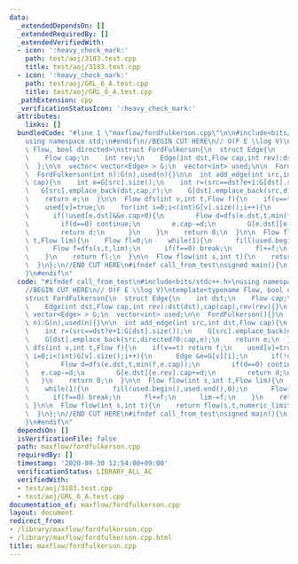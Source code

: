 ```yaml
---
data:
  _extendedDependsOn: []
  _extendedRequiredBy: []
  _extendedVerifiedWith:
  - icon: ':heavy_check_mark:'
    path: test/aoj/3183.test.cpp
    title: test/aoj/3183.test.cpp
  - icon: ':heavy_check_mark:'
    path: test/aoj/GRL_6_A.test.cpp
    title: test/aoj/GRL_6_A.test.cpp
  _pathExtension: cpp
  _verificationStatusIcon: ':heavy_check_mark:'
  attributes:
    links: []
  bundledCode: "#line 1 \"maxflow/fordfulkerson.cpp\"\n\n#include<bits/stdc++.h>\n\
    using namespace std;\n#endif\n//BEGIN CUT HERE\n// O(F E \\log V)\ntemplate<typename\
    \ Flow, bool directed>\nstruct FordFulkerson{\n  struct Edge{\n    int dst;\n\
    \    Flow cap;\n    int rev;\n    Edge(int dst,Flow cap,int rev):dst(dst),cap(cap),rev(rev){}\n\
    \  };\n\n  vector< vector<Edge> > G;\n  vector<int> used;\n\n  FordFulkerson(){}\n\
    \  FordFulkerson(int n):G(n),used(n){}\n\n  int add_edge(int src,int dst,Flow\
    \ cap){\n    int e=G[src].size();\n    int r=(src==dst?e+1:G[dst].size());\n \
    \   G[src].emplace_back(dst,cap,r);\n    G[dst].emplace_back(src,directed?0:cap,e);\n\
    \    return e;\n  }\n\n  Flow dfs(int v,int t,Flow f){\n    if(v==t) return f;\n\
    \    used[v]=true;\n    for(int i=0;i<(int)G[v].size();i++){\n      Edge &e=G[v][i];\n\
    \      if(!used[e.dst]&&e.cap>0){\n        Flow d=dfs(e.dst,t,min(f,e.cap));\n\
    \        if(d==0) continue;\n        e.cap-=d;\n        G[e.dst][e.rev].cap+=d;\n\
    \        return d;\n      }\n    }\n    return 0;\n  }\n\n  Flow flow(int s,int\
    \ t,Flow lim){\n    Flow fl=0;\n    while(1){\n      fill(used.begin(),used.end(),0);\n\
    \      Flow f=dfs(s,t,lim);\n      if(f==0) break;\n      fl+=f;\n      lim-=f;\n\
    \    }\n    return fl;\n  }\n\n  Flow flow(int s,int t){\n    return flow(s,t,numeric_limits<Flow>::max()/2);\n\
    \  }\n};\n//END CUT HERE\n#ifndef call_from_test\nsigned main(){\n  return 0;\n\
    }\n#endif\n"
  code: "#ifndef call_from_test\n#include<bits/stdc++.h>\nusing namespace std;\n#endif\n\
    //BEGIN CUT HERE\n// O(F E \\log V)\ntemplate<typename Flow, bool directed>\n\
    struct FordFulkerson{\n  struct Edge{\n    int dst;\n    Flow cap;\n    int rev;\n\
    \    Edge(int dst,Flow cap,int rev):dst(dst),cap(cap),rev(rev){}\n  };\n\n  vector<\
    \ vector<Edge> > G;\n  vector<int> used;\n\n  FordFulkerson(){}\n  FordFulkerson(int\
    \ n):G(n),used(n){}\n\n  int add_edge(int src,int dst,Flow cap){\n    int e=G[src].size();\n\
    \    int r=(src==dst?e+1:G[dst].size());\n    G[src].emplace_back(dst,cap,r);\n\
    \    G[dst].emplace_back(src,directed?0:cap,e);\n    return e;\n  }\n\n  Flow\
    \ dfs(int v,int t,Flow f){\n    if(v==t) return f;\n    used[v]=true;\n    for(int\
    \ i=0;i<(int)G[v].size();i++){\n      Edge &e=G[v][i];\n      if(!used[e.dst]&&e.cap>0){\n\
    \        Flow d=dfs(e.dst,t,min(f,e.cap));\n        if(d==0) continue;\n     \
    \   e.cap-=d;\n        G[e.dst][e.rev].cap+=d;\n        return d;\n      }\n \
    \   }\n    return 0;\n  }\n\n  Flow flow(int s,int t,Flow lim){\n    Flow fl=0;\n\
    \    while(1){\n      fill(used.begin(),used.end(),0);\n      Flow f=dfs(s,t,lim);\n\
    \      if(f==0) break;\n      fl+=f;\n      lim-=f;\n    }\n    return fl;\n \
    \ }\n\n  Flow flow(int s,int t){\n    return flow(s,t,numeric_limits<Flow>::max()/2);\n\
    \  }\n};\n//END CUT HERE\n#ifndef call_from_test\nsigned main(){\n  return 0;\n\
    }\n#endif\n"
  dependsOn: []
  isVerificationFile: false
  path: maxflow/fordfulkerson.cpp
  requiredBy: []
  timestamp: '2020-09-30 12:54:00+09:00'
  verificationStatus: LIBRARY_ALL_AC
  verifiedWith:
  - test/aoj/3183.test.cpp
  - test/aoj/GRL_6_A.test.cpp
documentation_of: maxflow/fordfulkerson.cpp
layout: document
redirect_from:
- /library/maxflow/fordfulkerson.cpp
- /library/maxflow/fordfulkerson.cpp.html
title: maxflow/fordfulkerson.cpp
---
```


